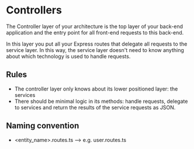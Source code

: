 # Controllers

The Controller layer of your architecture is the top layer of your back-end application and the entry point for all front-end requests to this back-end.

In this layer you put all your Express routes that delegate all requests to the service layer. In this way, the service layer doesn't need to know anything about which technology is used to handle requests.

## Rules

- The controller layer only knows about its lower positioned layer: the services
- There should be minimal logic in its methods: handle requests, delegate to services and return the results of the service requests as JSON.

## Naming convention

- \<entity_name\>.routes.ts --> e.g. user.routes.ts

